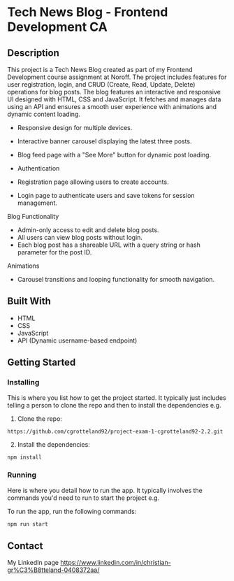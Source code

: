 # Tech News Blog - Frontend Development CA

## Description

This project is a Tech News Blog created as part of my Frontend Development course assignment at Noroff. The project includes features for user registration, login, and CRUD (Create, Read, Update, Delete) operations for blog posts.
The blog features an interactive and responsive UI designed with HTML, CSS and JavaScript. It fetches and manages data using an API and ensures a smooth user experience with animations and dynamic content loading.

- Responsive design for multiple devices.
- Interactive banner carousel displaying the latest three posts.
- Blog feed page with a "See More" button for dynamic post loading.
  
- Authentication
- Registration page allowing users to create accounts.
- Login page to authenticate users and save tokens for session management.

Blog Functionality
- Admin-only access to edit and delete blog posts.
- All users can view blog posts without login.
- Each blog post has a shareable URL with a query string or hash parameter for the post ID.

Animations
- Carousel transitions and looping functionality for smooth navigation.

## Built With

- HTML
- CSS
- JavaScript
- API (Dynamic username-based endpoint)

## Getting Started

### Installing

This is where you list how to get the project started. It typically just includes telling a person to clone the repo and then to install the dependencies e.g.

1. Clone the repo:

```bash
https://github.com/cgrotteland92/project-exam-1-cgrotteland92-2.2.git
```

2. Install the dependencies:

```
npm install
```

### Running

Here is where you detail how to run the app. It typically involves the commands you'd need to run to start the project e.g.

To run the app, run the following commands:

```bash
npm run start
```


## Contact

My LinkedIn page https://www.linkedin.com/in/christian-gr%C3%B8tteland-0408372aa/
